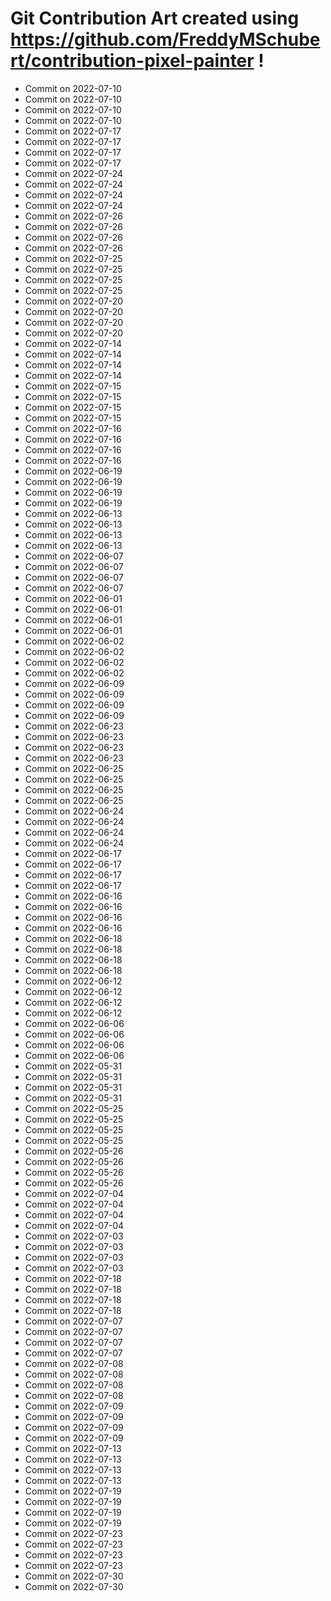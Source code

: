 # Git Contribution Art created using https://github.com/FreddyMSchubert/contribution-pixel-painter !
- Commit on 2022-07-10
- Commit on 2022-07-10
- Commit on 2022-07-10
- Commit on 2022-07-10
- Commit on 2022-07-17
- Commit on 2022-07-17
- Commit on 2022-07-17
- Commit on 2022-07-17
- Commit on 2022-07-24
- Commit on 2022-07-24
- Commit on 2022-07-24
- Commit on 2022-07-24
- Commit on 2022-07-26
- Commit on 2022-07-26
- Commit on 2022-07-26
- Commit on 2022-07-26
- Commit on 2022-07-25
- Commit on 2022-07-25
- Commit on 2022-07-25
- Commit on 2022-07-25
- Commit on 2022-07-20
- Commit on 2022-07-20
- Commit on 2022-07-20
- Commit on 2022-07-20
- Commit on 2022-07-14
- Commit on 2022-07-14
- Commit on 2022-07-14
- Commit on 2022-07-14
- Commit on 2022-07-15
- Commit on 2022-07-15
- Commit on 2022-07-15
- Commit on 2022-07-15
- Commit on 2022-07-16
- Commit on 2022-07-16
- Commit on 2022-07-16
- Commit on 2022-07-16
- Commit on 2022-06-19
- Commit on 2022-06-19
- Commit on 2022-06-19
- Commit on 2022-06-19
- Commit on 2022-06-13
- Commit on 2022-06-13
- Commit on 2022-06-13
- Commit on 2022-06-13
- Commit on 2022-06-07
- Commit on 2022-06-07
- Commit on 2022-06-07
- Commit on 2022-06-07
- Commit on 2022-06-01
- Commit on 2022-06-01
- Commit on 2022-06-01
- Commit on 2022-06-01
- Commit on 2022-06-02
- Commit on 2022-06-02
- Commit on 2022-06-02
- Commit on 2022-06-02
- Commit on 2022-06-09
- Commit on 2022-06-09
- Commit on 2022-06-09
- Commit on 2022-06-09
- Commit on 2022-06-23
- Commit on 2022-06-23
- Commit on 2022-06-23
- Commit on 2022-06-23
- Commit on 2022-06-25
- Commit on 2022-06-25
- Commit on 2022-06-25
- Commit on 2022-06-25
- Commit on 2022-06-24
- Commit on 2022-06-24
- Commit on 2022-06-24
- Commit on 2022-06-24
- Commit on 2022-06-17
- Commit on 2022-06-17
- Commit on 2022-06-17
- Commit on 2022-06-17
- Commit on 2022-06-16
- Commit on 2022-06-16
- Commit on 2022-06-16
- Commit on 2022-06-16
- Commit on 2022-06-18
- Commit on 2022-06-18
- Commit on 2022-06-18
- Commit on 2022-06-18
- Commit on 2022-06-12
- Commit on 2022-06-12
- Commit on 2022-06-12
- Commit on 2022-06-12
- Commit on 2022-06-06
- Commit on 2022-06-06
- Commit on 2022-06-06
- Commit on 2022-06-06
- Commit on 2022-05-31
- Commit on 2022-05-31
- Commit on 2022-05-31
- Commit on 2022-05-31
- Commit on 2022-05-25
- Commit on 2022-05-25
- Commit on 2022-05-25
- Commit on 2022-05-25
- Commit on 2022-05-26
- Commit on 2022-05-26
- Commit on 2022-05-26
- Commit on 2022-05-26
- Commit on 2022-07-04
- Commit on 2022-07-04
- Commit on 2022-07-04
- Commit on 2022-07-04
- Commit on 2022-07-03
- Commit on 2022-07-03
- Commit on 2022-07-03
- Commit on 2022-07-03
- Commit on 2022-07-18
- Commit on 2022-07-18
- Commit on 2022-07-18
- Commit on 2022-07-18
- Commit on 2022-07-07
- Commit on 2022-07-07
- Commit on 2022-07-07
- Commit on 2022-07-07
- Commit on 2022-07-08
- Commit on 2022-07-08
- Commit on 2022-07-08
- Commit on 2022-07-08
- Commit on 2022-07-09
- Commit on 2022-07-09
- Commit on 2022-07-09
- Commit on 2022-07-09
- Commit on 2022-07-13
- Commit on 2022-07-13
- Commit on 2022-07-13
- Commit on 2022-07-13
- Commit on 2022-07-19
- Commit on 2022-07-19
- Commit on 2022-07-19
- Commit on 2022-07-19
- Commit on 2022-07-23
- Commit on 2022-07-23
- Commit on 2022-07-23
- Commit on 2022-07-23
- Commit on 2022-07-30
- Commit on 2022-07-30
